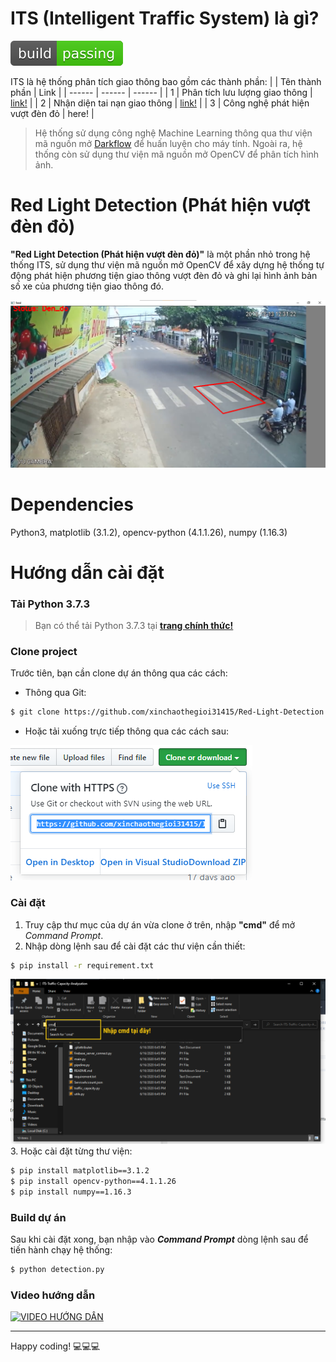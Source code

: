 # ITS (Intelligent Traffic System) là gì?
[![Build Status](https://raw.githubusercontent.com/xinchaothegioi31415/ITS-Traffic-Capacity-Analyzation/master/images/passing.svg?sanitize=true)](https://github.com/xinchaothegioi31415/Red-Light-Detection)

ITS là hệ thống phân tích giao thông bao gồm các thành phần:
|  | Tên thành phần | Link |
| ------ | ------ | ------ |
| 1 | Phân tích lưu lượng giao thông | [link!](https://github.com/xinchaothegioi31415/ITS-Traffic-Capacity-Analyzation) |
| 2 | Nhận diện tai nạn giao thông | [link!](https://github.com/xinchaothegioi31415/Accident_Machine-learning) |
| 3 | Công nghệ phát hiện vượt đèn đỏ | here! |

>Hệ thống sử dụng công nghệ Machine Learning thông qua thư viện mã nguồn mở [Darkflow](https://github.com/thtrieu/darkflow) để huấn luyện cho máy tính.
>Ngoài ra, hệ thống còn sử dụng thư viện mã nguồn mở OpenCV để phân tích hình ảnh.

# Red Light Detection (Phát hiện vượt đèn đỏ)
**"Red Light Detection (Phát hiện vượt đèn đỏ)"** là một phần nhỏ trong hệ thống ITS, sử dụng thư viện mã nguồn mở OpenCV để xây dựng hệ thống tự động phát hiện phương tiện giao thông vượt đèn đỏ và ghi lại hình ảnh bản số xe của phương tiện giao thông đó.

![Image](image.png "Hệ thống phát hiện vượt đèn đỏ")

# Dependencies
Python3, matplotlib (3.1.2), opencv-python (4.1.1.26), numpy (1.16.3)

# Hướng dẫn cài đặt
### Tải Python 3.7.3
> Bạn có thể tải Python 3.7.3 tại **[trang chính thức!](https://www.python.org/downloads/release/python-373/)**
### Clone project
Trước tiên, bạn cần clone dự án thông qua các cách:
- Thông qua Git:
```sh
$ git clone https://github.com/xinchaothegioi31415/Red-Light-Detection.git
```
- Hoặc tải xuống trực tiếp thông qua các cách sau:

![Image](https://raw.githubusercontent.com/xinchaothegioi31415/ITS-Traffic-Capacity-Analyzation/master/images/image1.png "Image1")
### Cài đặt
1. Truy cập thư mục của dự án vừa clone ở trên, nhập **"cmd"** để mở *Command Prompt*.
2. Nhập dòng lệnh sau để cài đặt các thư viện cần thiết:
```sh
$ pip install -r requirement.txt
```
![Image](https://raw.githubusercontent.com/xinchaothegioi31415/ITS-Traffic-Capacity-Analyzation/master/images/image3.png "Image3")
3. Hoặc cài đặt từng thư viện:
```sh
$ pip install matplotlib==3.1.2
$ pip install opencv-python==4.1.1.26
$ pip install numpy==1.16.3
```
### Build dự án
Sau khi cài đặt xong, bạn nhập vào ***Command Prompt*** dòng lệnh sau để tiến hành chạy hệ thống:
```sh
$ python detection.py
```

### Video hướng dẫn
[![VIDEO HƯỚNG DẪN](https://yt-embed.herokuapp.com/embed?v=oY1a0ED_FEk)](https://youtu.be/oY1a0ED_FEk "VIDEO HƯỚNG DẪN")
***
Happy coding! 💻💻💻
